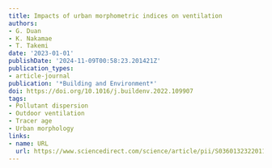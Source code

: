 ```yaml
---
title: Impacts of urban morphometric indices on ventilation
authors:
- G. Duan
- K. Nakamae
- T. Takemi
date: '2023-01-01'
publishDate: '2024-11-09T00:58:23.201421Z'
publication_types:
- article-journal
publication: '*Building and Environment*'
doi: https://doi.org/10.1016/j.buildenv.2022.109907
tags:
- Pollutant dispersion
- Outdoor ventilation
- Tracer age
- Urban morphology
links:
- name: URL
  url: https://www.sciencedirect.com/science/article/pii/S0360132322011374
---
```

